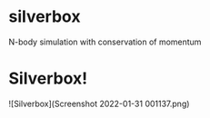 # silverbox
N-body simulation with conservation of momentum
# Silverbox!

![Silverbox](Screenshot 2022-01-31 001137.png)
